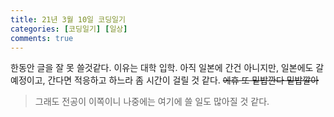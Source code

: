 ```yaml
---
title: 21년 3월 10일 코딩일기
categories: [코딩일기] [일상]
comments: true
---
```


한동안 글을 잘 못 쓸것같다.
이유는 대학 입학.
아직 일본에 간건 아니지만, 일본에도 갈 예정이고, 간다면 적응하고 하느라 좀 시간이 걸릴 것 같다.
~~에휴 또 밑밥깐다 밑밥깔아~~

> 그래도 전공이 이쪽이니 나중에는 여기에 쓸 일도 많아질 것 같다.
